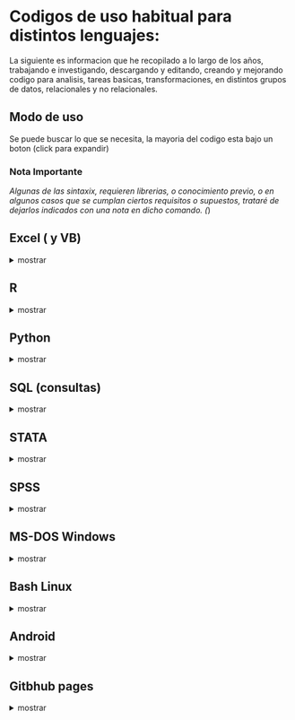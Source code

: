 # Codigos de uso habitual para distintos lenguajes:

La siguiente es informacion que he recopilado a lo largo de los años, trabajando e investigando, descargando y editando, creando y mejorando codigo para analisis, tareas basicas, transformaciones, en distintos grupos de datos, relacionales y no relacionales.

##  Modo de uso
 Se puede buscar lo que se necesita, la mayoria del codigo esta bajo un boton (click para expandir)

### Nota Importante

*Algunas de las sintaxix, requieren librerias, o conocimiento previo, o en algunos casos que se cumplan ciertos requisitos o supuestos, trataré de dejarlos indicados con una nota en dicho comando. (*)


## Excel ( y VB)

<details><summary> mostrar </summary>
<p> 
 
 </p>
</details>

## R

<details><summary> mostrar </summary>
<p> 
 
 </p>
</details>

## Python

<details><summary> mostrar </summary>
<p> 
 
 </p>
</details>

## SQL (consultas)

<details><summary> mostrar </summary>
<p> 
 
 </p>
</details>

## STATA

<details><summary> mostrar </summary>
<p>
 
 </p>
</details>

## SPSS

<details><summary> mostrar </summary>
<p> 

 </p>
</details>

## MS-DOS Windows

<details><summary> mostrar </summary>
<p> 

  <details><summary>Usar MS-DOS (CMD) o command.com o consola de comandos.</summary>
  <p>

   - inicio
   - ejecutar o buscar
   - cmd
   - para ejecutarlo en modo administrador, segundo boton del mouse en el icono de la aplicacion, "ejecutar como administrador" 
   
  </p>
  </details>



  <details><summary>Como cambiar modo de disco duro a AHCI sin formatear:</summary>
  <p>

   - cmd (modo admin)
   - <code> bcdedit /set {current} safeboot minimal </code>
     #### reiniciar a la bios, activar modo ACHI y listo. entrar a windows de nuevo
   - cmd
   - <code> bcdedit /deletevalue {current} safeboot </code>
   - reiniciar

  </p>
  </details>


  <details><summary>crear .bat para cerrar programas que no se usan </summary>
  <p>
  (por ejemplo, antes de editar, o usar algun software muy pesado)

   - creamos un archivo de texto, lo renombramos a xxx.bat y escribimos lo siguiente:
   - echo off
   - taskkil /im nombredelproceso.exe /F
   - echo off
   - exit
  </p>
  </details>

  <details><summary>desactivar programas especificos o paquetes en windows10 (11)</summary>
  <p>

   listar aplicaciones

    - DISM /Online /Get–ProvisionedAppxPackages | select–string Packagename

   desinstalarlas (cambiando nombre del paquete)

    - DISM /Online /Remove–ProvisionedAppxPackage /PackageName:PACKAGENAME

  </p>
  </details>



  <details><summary>realizar escaneo, limpieza de estructura de SO windows en cmd</summary>
  <p>

   - <code> sfc /scannow </code>

   - <code> DISM.exe /Online /Cleanup-image /Restorehealth </code>

  </p>
  </details>

   <details><summary>quitar el bloatware de windows 10 o win11</summary>
  <p>

   - abrir powershell como admin y ejecutar el siguiente codigo:
      - <code>  iwr -useb https://git.io/debloat|iex </code>

      - esto creará un punto de restauracion del sistema, y lanzara un script .bat (descrito en github) con el cual puedes quitar lo innecesario de windows

   - acceso al proyecto en github https://gist.github.com/jumarag/738fd121c8f3a37cc6240993853a6977

  </p>
  </details>

 
 
 
 </p>
</details>

## Bash Linux

<details><summary>mostrar</summary>
<p>
   <details><summary>herramientas para usar adb y fastboot en linux</summary>
  <p>

  - sudo apt-get install android-tools-adb 
  - sudo apt-get install android-tools-fastboot

  </p>
  </details>

 </p>
</details>

## Android

<details><summary>mostrar</summary>
<p>
  <details><summary>usar adb</summary>
  <p>
  abrir cmd, navegar a la carpeta de ADB (se debe instalar), o abrir ventana de comandos en dicha carpeta, por ej: cd/adb
  adb devices
  si el dispositivo esta activo, y con modo de depuracion activado via usb, se vera su codigo. en caso contrario habilitarlo en android.

  para iniciar el bootloader (desde android, conectado por usb)
  - adb restart bootloader

  para reiniciar el dispositivo
  - adb restart 
  </p>
  </details>


  <details><summary>desbloquear bootloader (en modo fastboot)</summary>
  <p>

  - fastboot flashing unlock
  - fastboot flashin unlock_critical

  bloquear bootloader % ojo que al desbloquear o bloquear el bootloader el telefono se reinicia de fabrica %

  - fastboot flashing lock
  - fastboot flashing lock_critical


  </p>
  </details>



  <details><summary>otro</summary>
  <p>

    escribir aqui el texto a expandir.

  </p>
  </details>

</p>
</details>

##   Gitbhub pages 

<details><summary> mostrar </summary>
<p> 


  <details><summary>ocultar texto, para expandir al hacer click (collapse), (eliminar los espacios despues de cada <)</summary>
  <p>


   </p>
  </details>

  <details>< summary>click para mostrar</summary>
  <p>
     < details>< summary>click para mostrar< / summary>
    < p>
     escribir aqui el texto a expandir. (sin espacios)
     < /p>
    < /details>

  </p>
  </details>



  <details><summary>usar themes en github</summary>
  <p>

  Para usar themes en github con Ruby, se necesita instalar antes de usar en Fedora usar el siguiente comando antes de realizar el bundle.
   - sudo dnf install ruby ruby-devel openssl-devel redhat-rpm-config @development-tools
   - fuente y otras distros: https://jekyllrb.com/docs/installation/other-linux/

  </p>
  </details>

 
 
 
   <details><summary>insertar imagenes em github (webpage):</summary>
  <p>
  usar ! [comentario] (url) sin espacios,  (el link entre parentesis)
  ejemplo (quitar espacio y se verá la imagen insertada: 

   \ ! [imagen de gatito] ( https:// ejemplo-el-meme-del-gato-en-la-mesa-portada.jpg )


   ![imagen de gatito](https://cdn2.actitudfem.com/media/files/styles/big_img/public/images/2019/08/de-donde-salio-el-meme-del-gato-en-la-mesa-portada.jpg)


    </p>
  </details>

 </p>
</details>
 
